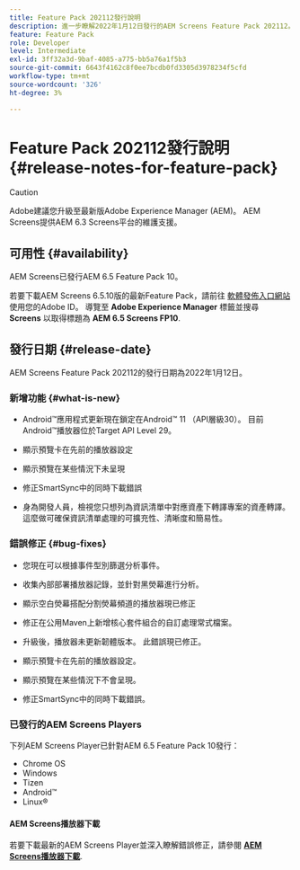 ```yaml
---
title: Feature Pack 202112發行說明
description: 進一步瞭解2022年1月12日發行的AEM Screens Feature Pack 202112。
feature: Feature Pack
role: Developer
level: Intermediate
exl-id: 3ff32a3d-9baf-4085-a775-bb5a76a1f5b3
source-git-commit: 6643f4162c8f0ee7bcdb0fd3305d3978234f5cfd
workflow-type: tm+mt
source-wordcount: '326'
ht-degree: 3%

---
```


# Feature Pack 202112發行說明 {#release-notes-for-feature-pack}

>[!CAUTION]
>Adobe建議您升級至最新版Adobe Experience Manager (AEM)。 AEM Screens提供AEM 6.3 Screens平台的維護支援。

## 可用性 {#availability}

AEM Screens已發行AEM 6.5 Feature Pack 10。

若要下載AEM Screens 6.5.10版的最新Feature Pack，請前往 [軟體發佈入口網站](https://experience.adobe.com/#/downloads/content/software-distribution/en/aem.html) 使用您的Adobe ID。 導覽至 **Adobe Experience Manager** 標籤並搜尋 **Screens** 以取得標題為 **AEM 6.5 Screens FP10**.

## 發行日期 {#release-date}

AEM Screens Feature Pack 202112的發行日期為2022年1月12日。

### 新增功能 {#what-is-new}

* Android™應用程式更新現在鎖定在Android™ 11 （API層級30）。 目前Android™播放器位於Target API Level 29。

* 顯示預覽卡在先前的播放器設定

* 顯示預覽在某些情況下未呈現

* 修正SmartSync中的同時下載錯誤

* 身為開發人員，檢視您只想列為資訊清單中對應資產下轉譯專案的資產轉譯。 這麼做可確保資訊清單處理的可擴充性、清晰度和簡易性。

### 錯誤修正 {#bug-fixes}

* 您現在可以根據事件型別篩選分析事件。

* 收集內部部署播放器記錄，並針對黑熒幕進行分析。

* 顯示空白熒幕搭配分割熒幕頻道的播放器現已修正

* 修正在公用Maven上新增核心套件組合的自訂處理常式檔案。

* 升級後，播放器未更新韌體版本。 此錯誤現已修正。

* 顯示預覽卡在先前的播放器設定。

* 顯示預覽在某些情況下不會呈現。

* 修正SmartSync中的同時下載錯誤。

### 已發行的AEM Screens Players

下列AEM Screens Player已針對AEM 6.5 Feature Pack 10發行：

* Chrome OS
* Windows
* Tizen
* Android™
* Linux®

#### AEM Screens播放器下載

若要下載最新的AEM Screens Player並深入瞭解錯誤修正，請參閱 **[AEM Screens播放器下載](https://download.macromedia.com/screens/index.html)**.
